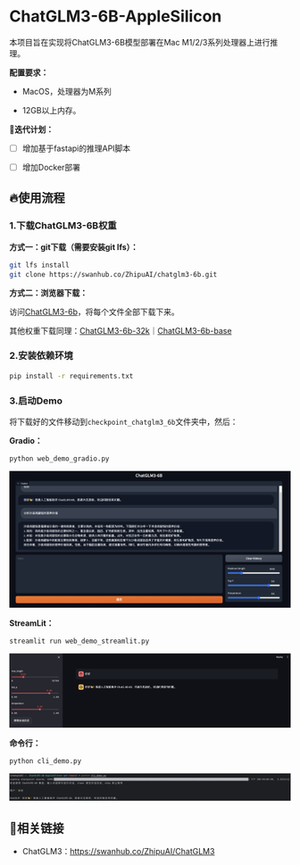 # ChatGLM3-6B-AppleSilicon

本项目旨在实现将ChatGLM3-6B模型部署在Mac M1/2/3系列处理器上进行推理。

**配置要求：**

- MacOS，处理器为M系列

- 12GB以上内存。



🚀**迭代计划：**

- [ ] 增加基于fastapi的推理API脚本  
- [ ] 增加Docker部署



## 🔥使用流程

### 1.下载ChatGLM3-6B权重

**方式一：git下载（需要安装git lfs）：**

```bash
git lfs install
git clone https://swanhub.co/ZhipuAI/chatglm3-6b.git
```

**方式二：浏览器下载：**

访问[ChatGLM3-6b](https://swanhub.co/ZhipuAI/chatglm3-6b/tree/master)，将每个文件全部下载下来。

其他权重下载同理：[ChatGLM3-6b-32k](https://swanhub.co/ZhipuAI/chatglm3-6b-32k)｜[ChatGLM3-6b-base](https://swanhub.co/ZhipuAI/chatglm3-6b-base)



### 2.安装依赖环境

```bash
pip install -r requirements.txt
```



### 3.启动Demo

将下载好的文件移动到`checkpoint_chatglm3_6b`文件夹中，然后：

**Gradio：**

```bash
python web_demo_gradio.py
```

![Gradio_demo](./assets/Gradio_demo.png)



**StreamLit：**

```bash
streamlit run web_demo_streamlit.py
```

![streamlit_demo](./assets/streamlit_demo.png)



**命令行：**

```bash
python cli_demo.py
```

![cli_demo](./assets/cli_demo.png)



## 📔相关链接

- ChatGLM3：https://swanhub.co/ZhipuAI/ChatGLM3


